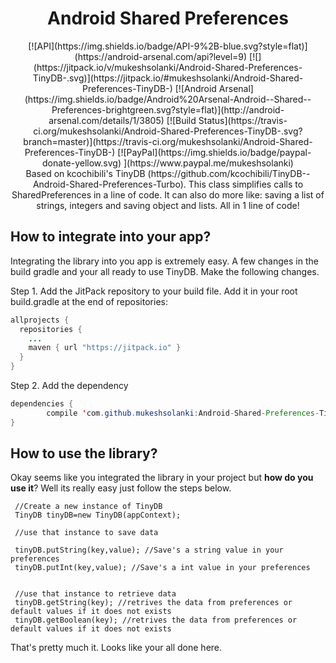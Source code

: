 <h1 align="center">Android Shared Preferences</h1>
<p align="center">
  [![API](https://img.shields.io/badge/API-9%2B-blue.svg?style=flat)](https://android-arsenal.com/api?level=9)
  [![](https://jitpack.io/v/mukeshsolanki/Android-Shared-Preferences-TinyDB-.svg)](https://jitpack.io/#mukeshsolanki/Android-Shared-Preferences-TinyDB-)
  [![Android Arsenal](https://img.shields.io/badge/Android%20Arsenal-Android--Shared--Preferences-brightgreen.svg?style=flat)](http://android-arsenal.com/details/1/3805)
  [![Build Status](https://travis-ci.org/mukeshsolanki/Android-Shared-Preferences-TinyDB-.svg?branch=master)](https://travis-ci.org/mukeshsolanki/Android-Shared-Preferences-TinyDB-)
  [![PayPal](https://img.shields.io/badge/paypal-donate-yellow.svg) ](https://www.paypal.me/mukeshsolanki)
<br />
Based on kcochibili's TinyDB (https://github.com/kcochibili/TinyDB--Android-Shared-Preferences-Turbo). This class simplifies calls to SharedPreferences in a line of code. It can also do more like: saving a list of strings, integers and saving object and lists. All in 1 line of code!</p>

## How to integrate into your app?

Integrating the library into you app is extremely easy. A few changes in the build gradle and your all ready to use TinyDB. Make the following changes.

Step 1. Add the JitPack repository to your build file. Add it in your root build.gradle at the end of repositories:

```java
allprojects {
  repositories {
    ...
    maven { url "https://jitpack.io" }
  }
}
```
Step 2. Add the dependency
```java
dependencies {
        compile 'com.github.mukeshsolanki:Android-Shared-Preferences-TinyDB-:1.0.2'
}
```

## How to use the library?
Okay seems like you integrated the library in your project but **how do you use it**? Well its really easy just follow the steps below.

```
 //Create a new instance of TinyDB
 TinyDB tinyDB=new TinyDB(appContext);
 
 //use that instance to save data
 
 tinyDB.putString(key,value); //Save's a string value in your preferences
 tinyDB.putInt(key,value); //Save's a int value in your preferences
 
 
 //use that instance to retrieve data
 tinyDB.getString(key); //retrives the data from preferences or default values if it does not exists 
 tinyDB.getBoolean(key); //retrives the data from preferences or default values if it does not exists
```
That's pretty much it. Looks like your all done here.
